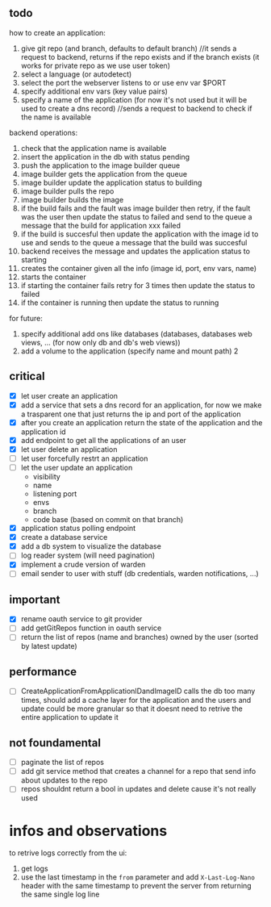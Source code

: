 ## todo

how to create an application:

1. give git repo (and branch, defaults to default branch) //it sends a request to backend, returns if the repo exists and if the branch exists (it works for private repo as we use user token)
2. select a language (or autodetect)
3. select the port the webserver listens to or use env var $PORT
4. specify additional env vars (key value pairs)
5. specify a name of the application (for now it's not used but it will be used to create a dns record) //sends a request to backend to check if the name is available

backend operations:

1. check that the application name is available
2. insert the application in the db with status pending
3. push the application to the image builder queue
4. image builder gets the application from the queue
5. image builder update the application status to building
6. image builder pulls the repo
7. image builder builds the image
8. if the build fails and the fault was image builder then retry, if the fault was the user then update the status to failed and send to the queue a message that the build for application xxx failed
9. if the build is succesful then update the application with the image id to use and sends to the queue a message that the build was succesful
10. backend receives the message and updates the application status to starting
11. creates the container given all the info (image id, port, env vars, name)
12. starts the container
13. if starting the container fails retry for 3 times then update the status to failed
14. if the container is running then update the status to running

for future:

1. specify additional add ons like databases (databases, databases web views, ... (for now only db and db's web views))
2. add a volume to the application (specify name and mount path)
   2

## critical

- [x] let user create an application
- [x] add a service that sets a dns record for an application, for now we make a trasparent one that just returns the ip and port of the application
- [x] after you create an application return the state of the application and the application id
- [x] add endpoint to get all the applications of an user
- [x] let user delete an application
- [ ] let user forcefully restrt an application
- [ ] let the user update an application
  - visibility
  - name
  - listening port
  - envs
  - branch
  - code base (based on commit on that branch)
- [x] application status polling endpoint
- [x] create a database service
- [x] add a db system to visualize the database
- [ ] log reader system (will need pagination)
- [x] implement a crude version of warden
- [ ] email sender to user with stuff (db credentials, warden notifications, ...)

## important

- [x] rename oauth service to git provider
- [ ] add getGitRepos function in oauth service
- [ ] return the list of repos (name and branches) owned by the user (sorted by latest update)

## performance

- [ ] CreateApplicationFromApplicationIDandImageID calls the db too many times, should add a cache layer for the application and the users and update could be more granular so that it doesnt need to retrive the entire application to update it

## not foundamental

- [ ] paginate the list of repos
- [ ] add git service method that creates a channel for a repo that send info about updates to the repo
- [ ] repos shouldnt return a bool in updates and delete cause it's not really used

# infos and observations

to retrive logs correctly from the ui:

1. get logs
2. use the last timestamp in the `from` parameter and add `X-Last-Log-Nano` header with the same timestamp to prevent the server from returning the same single log line
